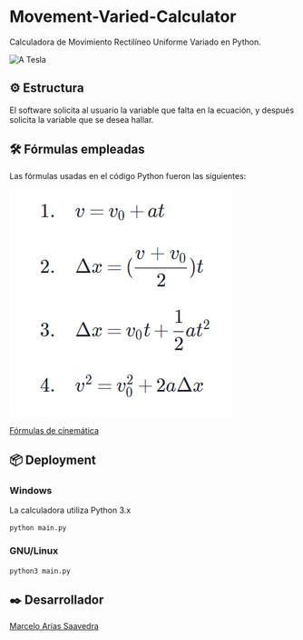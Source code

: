 # Movement-Varied-Calculator
Calculadora de Movimiento Rectilíneo Uniforme Variado en Python.

![A Tesla](assets/img/car.jpg)

## ⚙️ Estructura
El software solicita al usuario la variable que falta en la ecuación, y después solicita la variable que se desea hallar.

## 🛠️ Fórmulas empleadas
Las fórmulas usadas en el código Python fueron las siguientes:

![Kinematic Formulas](assets/img/KinematicFormulas.PNG "Kinematic Formulas")

[Fórmulas de cinemática](https://es.khanacademy.org/science/physics/one-dimensional-motion/kinematic-formulas/a/what-are-the-kinematic-formulas)

## 📦 Deployment
### Windows
La calculadora utiliza Python 3.x
```
python main.py
```
### GNU/Linux

```
python3 main.py
```

## ✒️ Desarrollador
[Marcelo Arias Saavedra](https://360macky.blogspot.com/)
